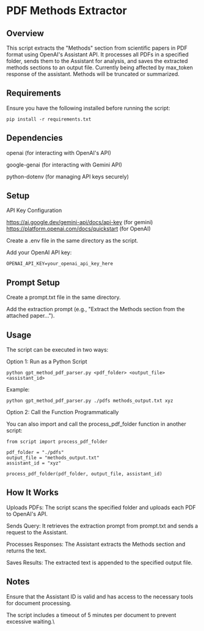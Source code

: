 # PDF Methods Extractor

## Overview

This script extracts the "Methods" section from scientific papers in PDF format using OpenAI's Assistant API. It processes all PDFs in a specified folder, sends them to the Assistant for analysis, and saves the extracted methods sections to an output file.
Currently being affected by max_token response of the assistant. Methods will be truncated or summarized.

## Requirements

Ensure you have the following installed before running the script:
````
pip install -r requirements.txt
````
## Dependencies

openai (for interacting with OpenAI's API)

google-genai (for interacting with Gemini API)

python-dotenv (for managing API keys securely)

## Setup

API Key Configuration

https://ai.google.dev/gemini-api/docs/api-key (for gemini)
https://platform.openai.com/docs/quickstart (for OpenAI)

Create a .env file in the same directory as the script.

Add your OpenAI API key:
````
OPENAI_API_KEY=your_openai_api_key_here
````
## Prompt Setup

Create a prompt.txt file in the same directory.

Add the extraction prompt (e.g., "Extract the Methods section from the attached paper...").

## Usage

The script can be executed in two ways:

Option 1: Run as a Python Script
````
python gpt_method_pdf_parser.py <pdf_folder> <output_file> <assistant_id>
````

Example:
````
python gpt_method_pdf_parser.py ./pdfs methods_output.txt xyz
````

Option 2: Call the Function Programmatically

You can also import and call the process_pdf_folder function in another script:
````
from script import process_pdf_folder

pdf_folder = "./pdfs"
output_file = "methods_output.txt"
assistant_id = "xyz"

process_pdf_folder(pdf_folder, output_file, assistant_id)
````

## How It Works

Uploads PDFs: The script scans the specified folder and uploads each PDF to OpenAI's API.

Sends Query: It retrieves the extraction prompt from prompt.txt and sends a request to the Assistant.

Processes Responses: The Assistant extracts the Methods section and returns the text.

Saves Results: The extracted text is appended to the specified output file.

## Notes

Ensure that the Assistant ID is valid and has access to the necessary tools for document processing.

The script includes a timeout of 5 minutes per document to prevent excessive waiting.\

